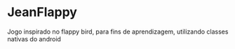 # JeanFlappy
Jogo inspirado no flappy bird, para fins de aprendizagem, utilizando classes nativas do android
